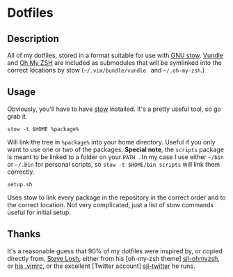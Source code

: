 # Dotfiles

## Description

All of my dotfiles, stored in a format suitable for use with [GNU stow][stow].
[Vundle][vundle] and [Oh My ZSH][ohmyzsh] are included as submodules that will
be symlinked into the correct locations by stow (<code>~/.vim/bundle/vundle
</code> and <code>~/.oh-my-zsh</code>.)

## Usage

Obviously, you'll have to have [stow][stow] installed. It's a pretty useful
tool, so go grab it.

	stow -t $HOME %package%

Will link the tree in <code>%package%</code> into your home directory. Useful
if you only want to use one or two of the packages. **Special note**, the
<code>scripts</code> package is meant to be linked to a folder on your
<code>PATH </code>. In my case I use either <code>~/bin</code> or
<code>~/.bin</code> for personal scripts, so <code>stow -t $HOME/bin
scripts</code> will link them correctly.

	setup.sh

Uses stow to link every package in the repository in the correct order and to
the correct location. Not very complicated, just a list of stow commands useful
for initial setup.

## Thanks

It's a reasonable guess that 90% of my dotfiles were inspired by, or copied
directly from, [Steve Losh][sjl-blog], either from his [oh-my-zsh theme]
[sjl-ohmyzsh], or [his .vimrc][sjl-vimrc], or the excellent [Twitter account]
[sjl-twitter] he runs.

[stow]: http://www.gnu.org/software/stow/
[vundle]: http://github.com/gmarik/vundle
[ohmyzsh]: http://github.com/robbyrussell/oh-my-zsh
[sjl-blog]: http://stevelosh.com/
[sjl-ohmyzsh]: http://stevelosh.com/blog/2010/02/my-extravagant-zsh-prompt/
[sjl-vimrc]: http://stevelosh.com/blog/2010/09/coming-home-to-vim/
[sjl-twitter]: http://twitter.com/dotvimrc

